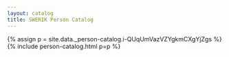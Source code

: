 ```yaml
---
layout: catalog
title: SWERIK Person Catalog
---
```

{% assign p = site.data._person-catalog.i-QUqUmVazVZYgkmCXgYjZgs %}
{% include person-catalog.html p=p %}

